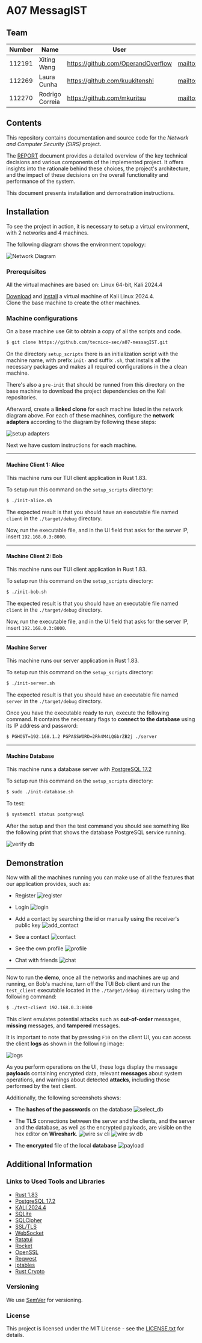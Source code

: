 # A07 MessagIST

## Team

| Number | Name            | User                                 | E-mail                                            |
| ------ | --------------- | ------------------------------------ | ------------------------------------------------- |
| 112191 | Xiting Wang     | <https://github.com/OperandOverflow> | <mailto:xiting.wang@tecnico.ulisboa.pt>           |
| 112269 | Laura Cunha     | <https://github.com/kuukitenshi>     | <mailto:laura.r.velasco.cunha@tecnico.ulisboa.pt> |
| 112270 | Rodrigo Correia | <https://github.com/mkuritsu>        | <mailto:rodrigo.a.c.correia@tecnico.ulisboa.pt>   |


## Contents

This repository contains documentation and source code for the *Network and Computer Security (SIRS)* project.

The [REPORT](REPORT.pdf) document provides a detailed overview of the key technical decisions and various components of the implemented project.
It offers insights into the rationale behind these choices, the project's architecture, and the impact of these decisions on the overall functionality and performance of the system.

This document presents installation and demonstration instructions.


<!-- --------------------------------------------------------------------------- -->
## Installation

To see the project in action, it is necessary to setup a virtual environment, with 2 networks and 4 machines.  

The following diagram shows the environment topology:

![Network Diagram](img/network.drawio.png)


### Prerequisites

All the virtual machines are based on: Linux 64-bit, Kali 2024.4

[Download](https://www.kali.org/get-kali/#kali-installer-images) and [install](https://github.com/tecnico-sec/Setup) a virtual machine of Kali Linux 2024.4.  
Clone the base machine to create the other machines.


### Machine configurations

On a base machine use Git to obtain a copy of all the scripts and code.
```sh
$ git clone https://github.com/tecnico-sec/a07-messagIST.git
```
On the directory `setup_scripts` there is an initialization script with the machine name, with prefix `init-` and suffix `.sh`, that installs all the necessary packages and makes all required configurations in the a clean machine.

There's also a `pre-init` that should be runned from this directory on the base machine to download the project dependencies on the Kali repositories.

Afterward, create a **linked clone** for each machine listed in the network diagram above.
For each of these machines, configure the **network adapters** according to the diagram by following these steps:

![setup adapters](img/vms.png)

Next we have custom instructions for each machine.

---
#### Machine Client 1: Alice

This machine runs our TUI client application in Rust 1.83.

To setup run this command on the `setup_scripts` directory:

```sh
$ ./init-alice.sh
```

The expected result is that you should have an executable file named `client` in the `./target/debug` directory.

Now, run the executable file, and in the UI field that asks for the server IP, insert `192.168.0.3:8000`.

<!-- // -------------------------------------------- -->
---
#### Machine Client 2: Bob

This machine runs our TUI client application in Rust 1.83.

To setup run this command on the `setup_scripts` directory:

```sh
$ ./init-bob.sh
```

The expected result is that you should have an executable file named `client` in the `./target/debug` directory.

Now, run the executable file, and in the UI field that asks for the server IP, insert `192.168.0.3:8000`.

<!-- // -------------------------------------------- -->
---
#### Machine Server

This machine runs our server application in Rust 1.83.

To setup run this command on the `setup_scripts` directory:

```sh
$ ./init-server.sh
```

The expected result is that you should have an executable file named `server` in the `./target/debug` directory.

Once you have the executable ready to run, execute the following command. It contains the necessary flags to **connect to the database** using its IP address and password:
```sh
$ PGHOST=192.168.1.2 PGPASSWORD=2Rk4M4LQGbrZB2j ./server
```


<!-- // -------------------------------------------- -->
---
#### Machine Database

This machine runs a database server with [PostgreSQL 17.2](https://www.postgresql.org)

To setup run this command on the `setup_scripts` directory:
```sh
$ sudo ./init-database.sh
```

To test:
```sh
$ systemctl status postgresql
```

After the setup and then the test command you should see something like the following print that shows the database PostgreSQL service running.

![verify db](img/verify_db.png)

<!-- --------------------------------------------------------------------------- -->
## Demonstration

Now with all the machines running you can make use of all the features that our application provides, such as:
- Register
![register](img/register.png)

- Login
![login](img/login.png)

- Add a contact by searching the id or manually using the receiver's public key
![add_contact](img/add_contact.png)

- See a contact
![contact](img/contact.png)

- See the own profile
![profile](img/profile.png)

- Chat with friends
![chat](img/chats.png)

---

Now to run the **demo**, once all the networks and machines are up and running, on Bob's machine, turn off the TUI Bob client and run the `test_client` executable located in the `./target/debug directory` using the following command:

```sh
$ ./test-client 192.168.0.3:8000
```
This client emulates potential attacks such as **out-of-order** messages, **missing** messages, and **tampered** messages.

It is important to note that by pressing `F10` on the client UI, you can access the client **logs** as shown in the following image:

![logs](img/logsf10.png)

As you perform operations on the UI, these logs display the message **payloads** containing encrypted data, relevant **messages** about system operations, and warnings about detected **attacks**, including those performed by the test client.


Additionally, the following screenshots shows:
- The **hashes of the passwords** on the database
![select_db](img/select_db.png)

- The **TLS** connections between the server and the clients, and the server and the database, as well as the encrypted payloads, are visible on the hex editor on **Wireshark**.
![wire sv cli](img/sv_cli.png)
![wire sv db](img/sv_db.png)

- The **encrypted** file of the local **database**
![payload](img/payload.png)



<!-- --------------------------------------------------------------------------- -->
## Additional Information

### Links to Used Tools and Libraries
- [Rust 1.83](https://www.rust-lang.org)
- [PostgreSQL 17.2](https://www.postgresql.org)
- [KALI 2024.4](https://www.kali.org)
- [SQLite](https://www.sqlite.org)
- [SQLCipher](https://www.zetetic.net/sqlcipher/)
- [SSL/TLS](https://docs.rs/native-tls/latest/native_tls/)
- [WebSocket](https://docs.rs/reqwest-websocket/latest/reqwest_websocket/)
- [Ratatui](https://ratatui.rs)
- [Rocket](https://rocket.rs)
- [OpenSSL](https://www.openssl.org)
- [Reqwest](https://docs.rs/reqwest/latest/reqwest/)
- [iptables](https://linux.die.net/man/8/iptables)
- [Rust Crypto](https://github.com/rustcrypto)

### Versioning
We use [SemVer](http://semver.org/) for versioning.  

### License
This project is licensed under the MIT License - see the [LICENSE.txt](LICENSE.txt) for details.
